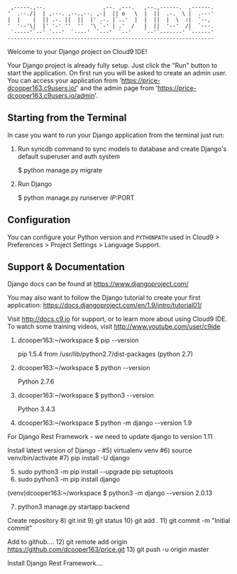 
     ,-----.,--.                  ,--. ,---.   ,--.,------.  ,------.
    '  .--./|  | ,---. ,--.,--. ,-|  || o   \  |  ||  .-.  \ |  .---'
    |  |    |  || .-. ||  ||  |' .-. |`..'  |  |  ||  |  \  :|  `--, 
    '  '--'\|  |' '-' ''  ''  '\ `-' | .'  /   |  ||  '--'  /|  `---.
     `-----'`--' `---'  `----'  `---'  `--'    `--'`-------' `------'
    ----------------------------------------------------------------- 


Welcome to your Django project on Cloud9 IDE!

Your Django project is already fully setup. Just click the "Run" button to start
the application. On first run you will be asked to create an admin user. You can
access your application from 'https://price-dcooper163.c9users.io/' and the admin page from 
'https://price-dcooper163.c9users.io/admin'.

## Starting from the Terminal

In case you want to run your Django application from the terminal just run:

1) Run syncdb command to sync models to database and create Django's default superuser and auth system

    $ python manage.py migrate

2) Run Django

    $ python manage.py runserver $IP:$PORT
    
## Configuration

You can configure your Python version and `PYTHONPATH` used in
Cloud9 > Preferences > Project Settings > Language Support.

## Support & Documentation

Django docs can be found at https://www.djangoproject.com/

You may also want to follow the Django tutorial to create your first application:
https://docs.djangoproject.com/en/1.9/intro/tutorial01/

Visit http://docs.c9.io for support, or to learn more about using Cloud9 IDE.
To watch some training videos, visit http://www.youtube.com/user/c9ide



1) dcooper163:~/workspace $ pip --version

	pip 1.5.4 from /usr/lib/python2.7/dist-packages (python 2.7)
2) dcooper163:~/workspace $ python --version

	Python 2.7.6

3) dcooper163:~/workspace $ python3 --version

	Python 3.4.3

4) dcooper163:~/workspace $ python -m django --version
	1.9

For Django Rest Framework - we need to update django to version 1.11

Install latest version of Django -
	#5) virtualenv venv
	#6) source venv/bin/activate
	#7) pip install -U django

5) sudo python3 -m pip install --upgrade pip setuptools    
6) sudo python3 -m pip install django

(venv)dcooper163:~/workspace $ python3 -m django --version                 2.0.13

7) python3 manage.py startapp backend 


Create repository
	8) git init
	9) git status
	10) git add .
	11) git commit -m "Initial commit" 

Add to github....
	12) git remote add origin https://github.com/dcooper163/price.git
	13) git push -u origin master

Install Django Rest Framework....